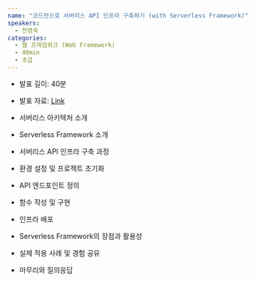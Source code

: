 ```yaml
---
name: "코드만으로 서버리스 API 인프라 구축하기 (with Serverless Framework)"
speakers:
  - 천명욱
categories:
  - 웹 프레임워크 (Web Framework)
  - 40min
  - 초급
---
```


- 발표 길이: 40분

- 발표 자료: [Link](https://drive.google.com/file/d/1gbUh2NT8E_8HqsJBFQo_Rq89LNS7wJyN/view)

- 서버리스 아키텍처 소개
- Serverless Framework 소개
- 서버리스 API 인프라 구축 과정
- 환경 설정 및 프로젝트 초기화
- API 엔드포인트 정의
- 함수 작성 및 구현
- 인프라 배포
- Serverless Framework의 장점과 활용성
- 실제 적용 사례 및 경험 공유
- 마무리와 질의응답
